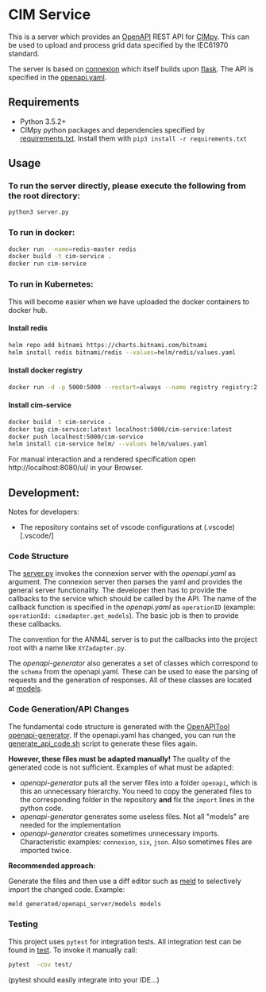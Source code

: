 # CIM Service

This is a server which provides an [OpenAPI](http://spec.openapis.org/oas/v3.0.3) REST API for [CIMpy](https://git.rwth-aachen.de/acs/public/cim/cimpy).
This can be used to upload and process grid data specified by the IEC61970 standard.

The server is based on [connexion](https://github.com/zalando/connexion) which itself builds upon [flask](https://flask.palletsprojects.com/en/1.1.x/).
The API is specified in the [openapi.yaml](openapi.yaml).

## Requirements

- Python 3.5.2+
- CIMpy python packages and dependencies specified by [requirements.txt](./requirements.txt). Install them with `pip3 install -r requirements.txt`

## Usage

### To run the server directly, please execute the following from the root directory:

```bash
python3 server.py
```

### To run in docker:

```bash
docker run --name=redis-master redis
docker build -t cim-service .
docker run cim-service
```

### To run in Kubernetes:

This will become easier when we have uploaded the docker containers to docker hub.

#### Install redis
```bash
helm repo add bitnami https://charts.bitnami.com/bitnami
helm install redis bitnami/redis --values=helm/redis/values.yaml
```

#### Install docker registry
```bash
docker run -d -p 5000:5000 --restart=always --name registry registry:2
```

#### Install cim-service
```bash
docker build -t cim-service .
docker tag cim-service:latest localhost:5000/cim-service:latest
docker push localhost:5000/cim-service
helm install cim-service helm/ --values helm/values.yaml
```


For manual interaction and a rendered specification open http://localhost:8080/ui/ in your Browser.

## Development:

Notes for developers:

- The repository contains set of vscode configurations at (.vscode)[.vscode/]

### Code Structure

The [server.py](./server.py) invokes the connexion server with the _openapi.yaml_ as argument. The connexion server then parses the yaml and provides the general server functionality.
The developer then has to provide the callbacks to the service which should be called by the API.
The name of the callback function is specified in the _openapi.yaml_ as `operationID` (example: `operationId: cimadapter.get_models`).
The basic job is then to provide these callbacks.

The convention for the ANM4L server is to put the callbacks into the project root with a name like `XYZadapter.py`.

The _openapi-generator_ also generates a set of classes which correspond to the `schema` from the openapi.yaml.
These can be used to ease the parsing of requests and the generation of responses.
All of these classes are located at [models](./models/).

### Code Generation/API Changes

The fundamental code structure is generated with the [OpenAPITool openapi-generator]( https://github.com/OpenAPITools/openapi-generator).
If the openapi.yaml has changed, you can run the [generate_api_code.sh](generate_api_code.sh) script to generate these files again.

**However, these files must be adapted manually!** The quality of the generated code is not sufficient.
Examples of what must be adapted:

- _openapi-generator_ puts all the server files into a folder `openapi`, which is this an unnecessary hierarchy.
You need to copy the generated files to the corresponding folder in the repository **and** fix the `import` lines in the python code.
- _openapi-generator_ generates some useless files. Not all "models" are needed for the implementation
- _openapi-generator_ creates sometimes unnecessary imports. Characteristic examples: `connexion`, `six`, `json`. Also sometimes files are imported twice.

**Recommended approach:**

Generate the files and then use a diff editor such as [meld](https://meldmerge.org) to selectively import the changed code. Example:

```bash
meld generated/openapi_server/models models
```

### Testing

This project uses `pytest` for integration tests. All integration test can be found in [test](test/). To invoke it manually call:

```bash
pytest  -cov test/
```

(pytest should easily integrate into your IDE...)
